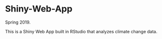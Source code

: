 # Shiny-Web-App

Spring 2019.

This is a Shiny Web App built in RStudio that analyzes climate change data.
